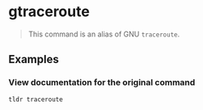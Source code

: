 # gtraceroute

> This command is an alias of GNU `traceroute`.

## Examples

### View documentation for the original command

```bash
tldr traceroute
```
